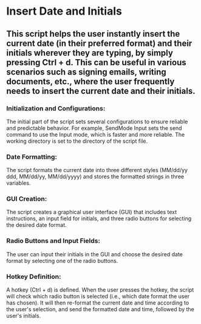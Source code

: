 # Insert Date and Initials

## This script helps the user instantly insert the current date (in their preferred format) and their initials wherever they are typing, by simply pressing Ctrl + d. This can be useful in various scenarios such as signing emails, writing documents, etc., where the user frequently needs to insert the current date and their initials.

### Initialization and Configurations: 
The initial part of the script sets several configurations to ensure reliable and predictable behavior. For example, SendMode Input sets the send command to use the Input mode, which is faster and more reliable. The working directory is set to the directory of the script file.

### Date Formatting: 
The script formats the current date into three different styles (MM/dd/yy ddd, MM/dd/yy, MM/dd/yyyy) and stores the formatted strings in three variables.

### GUI Creation: 
The script creates a graphical user interface (GUI) that includes text instructions, an input field for initials, and three radio buttons for selecting the desired date format.

### Radio Buttons and Input Fields: 
The user can input their initials in the GUI and choose the desired date format by selecting one of the radio buttons.

### Hotkey Definition: 
A hotkey (Ctrl + d) is defined. When the user presses the hotkey, the script will check which radio button is selected (i.e., which date format the user has chosen). It will then re-format the current date and time according to the user's selection, and send the formatted date and time, followed by the user's initials.
